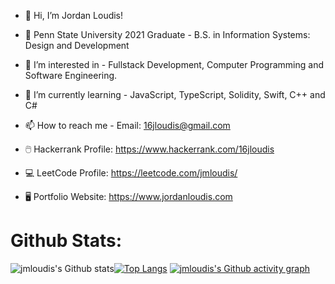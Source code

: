 - 👋 Hi, I’m Jordan Loudis!
- 🏫 Penn State University 2021 Graduate - B.S. in Information Systems: Design and Development

- 👀 I’m interested in - Fullstack Development, Computer Programming and Software Engineering. 
- 🌱 I’m currently learning - JavaScript, TypeScript, Solidity, Swift, C++ and C#
- 📫 How to reach me - Email: 16jloudis@gmail.com
- 🖱️ Hackerrank Profile: https://www.hackerrank.com/16jloudis
- 💻 LeetCode Profile: https://leetcode.com/jmloudis/
- 🖥️ Portfolio Website: https://www.jordanloudis.com
    
# Github Stats:
![jmloudis's Github stats](https://github-readme-stats.vercel.app/api?username=jmloudis&show_icons=true&theme=algolia&line_height=20)[![Top Langs](https://github-readme-stats.vercel.app/api/top-langs/?username=jmloudis&layout=compact&theme=algolia&langs_count=6)](https://github.com/anuraghazra/github-readme-stats)
[![jmloudis's Github activity graph](https://activity-graph.herokuapp.com/graph?username=jmloudis&theme=react-dark&hide_border=true)](https://github.com/ashutosh00710/github-readme-activity-graph)

<!---
jmloudis/jmloudis is a ✨ special ✨ repository because its `README.md` (this file) appears on your GitHub profile.
You can click the Preview link to take a look at your changes.
--->
